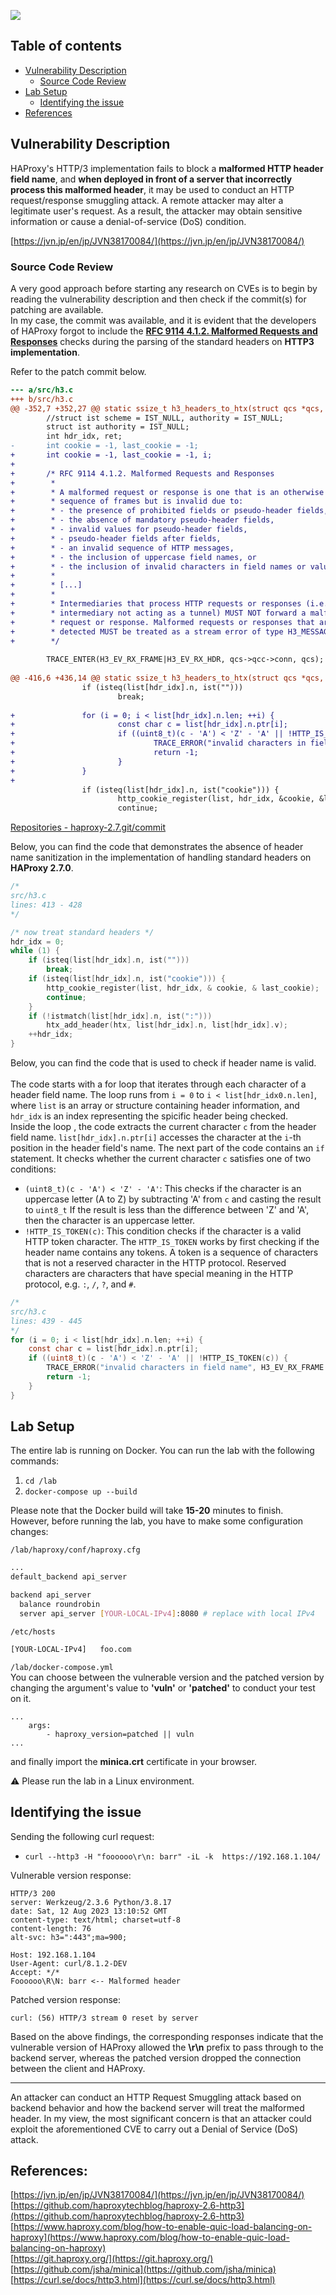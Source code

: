 ![](assets/images/image.png)

## Table of contents
- [Vulnerability Description](#vulnerability-description)
    - [Source Code Review](#source-code-review)
- [Lab Setup](#lab-setup)
    - [Identifying the issue](#identifying-the-issue)
- [References](#references)



## Vulnerability Description
HAProxy's HTTP/3 implementation fails to block a **malformed HTTP header field name**, and **when deployed in front of a server that incorrectly process this malformed header**, it may be used to conduct an HTTP request/response smuggling attack. A remote attacker may alter a legitimate user's request. As a result, the attacker may obtain sensitive information or cause a denial-of-service (DoS) condition.

[https://jvn.jp/en/jp/JVN38170084/](https://jvn.jp/en/jp/JVN38170084/)


### Source Code Review
A very good approach before starting any research on CVEs is to begin by reading the vulnerability description and then check if the commit(s) for patching are available. \
In my case, the commit was available, and it is evident that the developers of HAProxy forgot to include the **[RFC 9114 4.1.2. Malformed Requests and Responses](https://datatracker.ietf.org/doc/html/rfc9114#name-malformed-requests-and-resp)** checks during the parsing of the standard headers on **HTTP3 implementation**.

Refer to the patch commit below.
```diff
--- a/src/h3.c
+++ b/src/h3.c
@@ -352,7 +352,27 @@ static ssize_t h3_headers_to_htx(struct qcs *qcs, const struct buffer *buf,
        //struct ist scheme = IST_NULL, authority = IST_NULL;
        struct ist authority = IST_NULL;
        int hdr_idx, ret;
-       int cookie = -1, last_cookie = -1;
+       int cookie = -1, last_cookie = -1, i;
+
+       /* RFC 9114 4.1.2. Malformed Requests and Responses
+        *
+        * A malformed request or response is one that is an otherwise valid
+        * sequence of frames but is invalid due to:
+        * - the presence of prohibited fields or pseudo-header fields,
+        * - the absence of mandatory pseudo-header fields,
+        * - invalid values for pseudo-header fields,
+        * - pseudo-header fields after fields,
+        * - an invalid sequence of HTTP messages,
+        * - the inclusion of uppercase field names, or
+        * - the inclusion of invalid characters in field names or values.
+        *
+        * [...]
+        *
+        * Intermediaries that process HTTP requests or responses (i.e., any
+        * intermediary not acting as a tunnel) MUST NOT forward a malformed
+        * request or response. Malformed requests or responses that are
+        * detected MUST be treated as a stream error of type H3_MESSAGE_ERROR.
+        */
 
        TRACE_ENTER(H3_EV_RX_FRAME|H3_EV_RX_HDR, qcs->qcc->conn, qcs);
 
@@ -416,6 +436,14 @@ static ssize_t h3_headers_to_htx(struct qcs *qcs, const struct buffer *buf,
                if (isteq(list[hdr_idx].n, ist("")))
                        break;
 
+               for (i = 0; i < list[hdr_idx].n.len; ++i) {
+                       const char c = list[hdr_idx].n.ptr[i];
+                       if ((uint8_t)(c - 'A') < 'Z' - 'A' || !HTTP_IS_TOKEN(c)) {
+                               TRACE_ERROR("invalid characters in field name", H3_EV_RX_FRAME|H3_EV_RX_HDR, qcs->qcc->conn, qcs);
+                               return -1;
+                       }
+               }
+
                if (isteq(list[hdr_idx].n, ist("cookie"))) {
                        http_cookie_register(list, hdr_idx, &cookie, &last_cookie);
                        continue;
```

[Repositories - haproxy-2.7.git/commit](https://git.haproxy.org/?p=haproxy-2.7.git;a=blobdiff;f=src/h3.c;h=5f1c68a29e5d05f4ce18e8dfea2334b7009aa03e;hp=97e821efefb3d52b4d55d311c4043194247ad2ea;hb=3ca4223c5e1f18a19dc93b0b09ffdbd295554d46;hpb=20bd4a8d1507e3ee6d52cc5af6c23a006b0e3a75)

Below, you can find the code that demonstrates the absence of header name sanitization in the implementation of handling standard headers on **HAProxy 2.7.0**.
```c
/* 
src/h3.c 
lines: 413 - 428
*/

/* now treat standard headers */
hdr_idx = 0;
while (1) {
    if (isteq(list[hdr_idx].n, ist("")))
        break;
    if (isteq(list[hdr_idx].n, ist("cookie"))) {
        http_cookie_register(list, hdr_idx, & cookie, & last_cookie);
        continue;
    }
    if (!istmatch(list[hdr_idx].n, ist(":")))
        htx_add_header(htx, list[hdr_idx].n, list[hdr_idx].v);
    ++hdr_idx;
}
```

Below, you can find the code that is used to check if header name is valid. \
\
The code starts with a for loop that iterates through each character of a header field name. The loop runs from `i = 0` to `i < list[hdr_idx0.n.len]`, where `list` is an array or structure containing header information, and `hdr_idx` is an index representing the spicific header being checked.\
Inside the loop , the code extracts the current character `c` from the header field name.
`list[hdr_idx].n.ptr[i]` accesses the character at the `i`-th position in the header field's name. 
The next part of the code contains an `if` statement. It checks whether the current character `c` satisfies one of two conditions:
- `(uint8_t)(c - 'A') < 'Z' - 'A'`: This checks if the character is an uppercase letter (A to Z) by subtracting 'A' from `c` and casting the result to `uint8_t` If the result is less than the difference between 'Z' and 'A', then the character is an uppercase letter.
- `!HTTP_IS_TOKEN(c)`: This condition checks if the character is a valid HTTP token character. The `HTTP_IS_TOKEN` works by first checking if the header name contains any tokens. A token is a sequence of characters that is not a reserved character in the HTTP protocol. Reserved characters are characters that have special meaning in the HTTP protocol, e.g. `:`, `/`, `?`, and `#`.
```c
/* 
src/h3.c 
lines: 439 - 445
*/
for (i = 0; i < list[hdr_idx].n.len; ++i) {
    const char c = list[hdr_idx].n.ptr[i];
    if ((uint8_t)(c - 'A') < 'Z' - 'A' || !HTTP_IS_TOKEN(c)) {
        TRACE_ERROR("invalid characters in field name", H3_EV_RX_FRAME | H3_EV_RX_HDR, qcs -> qcc -> conn, qcs);
        return -1;
    }
}
```


## Lab Setup
The entire lab is running on Docker. You can run the lab with the following commands:
1. `cd /lab`
2. `docker-compose up --build`

Please note that the Docker build will take **15-20** minutes to finish. \
However, before running the lab, you have to make some configuration changes:

`/lab/haproxy/conf/haproxy.cfg`
```bash
...
default_backend api_server

backend api_server
  balance roundrobin
  server api_server [YOUR-LOCAL-IPv4]:8080 # replace with local IPv4
```

`/etc/hosts`
```bash
[YOUR-LOCAL-IPv4]   foo.com
```

`/lab/docker-compose.yml` \
You can choose between the vulnerable version and the patched version by changing the argument's value to **'vuln'** or **'patched'** to conduct your test on it.
```
...
    args:
        - haproxy_version=patched || vuln
...
```

and finally import the **minica.crt** certificate in your browser.

⚠️ Please run the lab in a Linux environment.


## Identifying the issue

Sending the following curl request:
- `curl --http3 -H "foooooo\r\n: barr" -iL -k  https://192.168.1.104/`

Vulnerable version response:
```
HTTP/3 200 
server: Werkzeug/2.3.6 Python/3.8.17  
date: Sat, 12 Aug 2023 13:10:52 GMT   
content-type: text/html; charset=utf-8
content-length: 76
alt-svc: h3=":443";ma=900;

Host: 192.168.1.104
User-Agent: curl/8.1.2-DEV
Accept: */*
Foooooo\R\N: barr <-- Malformed header
```

Patched version response:
```
curl: (56) HTTP/3 stream 0 reset by server
```

Based on the above findings, the corresponding responses indicate that the vulnerable version of HAProxy allowed the **\r\n** prefix to pass through to the backend server, whereas the patched version dropped the connection between the client and HAProxy.

---

An attacker can conduct an HTTP Request Smuggling attack based on backend behavior and how the backend server will treat the malformed header. In my view, the most significant concern is that an attacker could exploit the aforementioned CVE to carry out a Denial of Service (DoS) attack.


## References:
[https://jvn.jp/en/jp/JVN38170084/](https://jvn.jp/en/jp/JVN38170084/) \
[https://github.com/haproxytechblog/haproxy-2.6-http3](https://github.com/haproxytechblog/haproxy-2.6-http3) \
[https://www.haproxy.com/blog/how-to-enable-quic-load-balancing-on-haproxy](https://www.haproxy.com/blog/how-to-enable-quic-load-balancing-on-haproxy) \
[https://git.haproxy.org/](https://git.haproxy.org/) \
[https://github.com/jsha/minica](https://github.com/jsha/minica) \
[https://curl.se/docs/http3.html](https://curl.se/docs/http3.html)